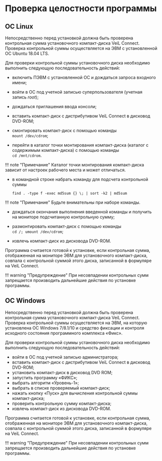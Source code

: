 # Проверка целостности программы

## OC Linux

Непосредственно перед установкой должна быть проверена контрольная
сумма установочного компакт-диска VeiL Connect. Проверка
контрольной суммы осуществляется на ЭВМ с установленной 
ОС Ubuntu 18.04 LTS.

Для проверки контрольной суммы установочного диска необходимо
выполнить следующую последовательность действий:

-   включить ПЭВМ с установленной ОС и дождаться запроса входного имени;

-   войти в ОС под учетной записью суперпользователя (учетная запись
    *root*); 

-   дождаться приглашения ввода консоли;

-   вставить компакт-диск с дистрибутивом VeiL Connect в дисковод DVD-ROM;

-   смонтировать компакт-диск с помощью команды   
`mount /dev/cdrom`;

-   перейти в каталог точки монтирования компакт-диска (каталог с
    содержимым компакт-диска) с помощью команды  
    `cd /mnt/cdrom`.

!!! note "Примечание"
    Каталог точки монтирования компакт-диска зависит от настроек
    рабочего места и может отличаться.

-   в командной строке набрать команду для подсчета контрольной суммы

    `find . -type f -exec md5sum {} \; | sort -k2 | md5sum`

!!! note "Примечание"
    Будьте внимательны при наборе команды.

-   дождаться окончания выполнения введенной команды и получить на
    мониторе подсчитанную контрольную сумму;

-   размонтировать компакт-диск с помощью команды  
    `cd /; umount /dev/cdrom`;

-   извлечь компакт-диск из дисковода DVD-ROM.

Программа считается готовой к установке, если контрольная сумма,
отображенная на мониторе ЭВМ для установочного компакт-диска,
совпала с контрольной суммой этого диска, записанной в формуляре на VeiL Connect.

!!! warning "Предупреждение"
    При несовпадении контрольных сумм запрещается производить
    дальнейшие действия по установке программы.

## OC Windows

Непосредственно перед установкой должна быть проверена контрольная сумма установочного 
компакт-диска VeiL Connect. Проверка контрольной суммы осуществляется на ЭВМ, 
на которую установлена ОС Windows 7/8.1/10 и средство фиксации и контроля 
исходного состояния программного комплекса «Фикс».

Для проверки контрольной суммы установочного диска необходимо выполнить следующую последовательность действий:

- войти в ОС под учетной записью администратора;
- вставить компакт-диск с дистрибутивом VeiL Connect в дисковод DVD-ROM;
- установить компакт-диск в дисковод DVD ROM;
- запустить программу «ФИКС»;
- выбрать алгоритм «Уровень-1»;
- выбрать в списке проверяемый компакт-диск;
- нажать кнопку «Пуск» для вычисления контрольной суммы компакт-диска;
- проверить контрольную сумму компакт-диска;
- извлечь компакт-диск из дисковода DVD-ROM.

Программа считается готовой к установке, если контрольная сумма,
отображенная на мониторе ЭВМ для установочного компакт-диска,
совпала с контрольной суммой этого диска, записанной в формуляре на VeiL Connect.

!!! warning "Предупреждение"
    При несовпадении контрольных сумм запрещается производить
    дальнейшие действия по установке программы.

